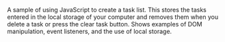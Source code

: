 A sample of using JavaScript to create a task list. This stores the tasks entered in the local storage of your computer and
removes them when you delete a task or press the clear task button. Shows examples of DOM manipulation, event listeners, and
the use of local storage.
